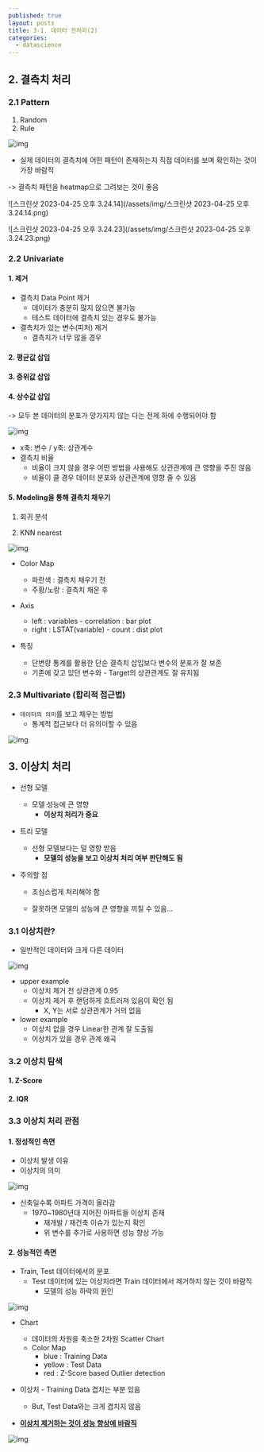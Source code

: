 ```yaml
---
published: true
layout: posts
title: 3-1. 데이터 전처리(2)
categories: 
  - datascience
---
```




## 2. 결측치 처리



### 2.1 Pattern



1. Random
2. Rule

![img](https://cphinf.pstatic.net/mooc/20220529_111/1653818130039URNuB_PNG/mceclip1.png)



- 실제 데이터의 결측치에 어떤 패턴이 존재하는지 직접 데이터를 보며 확인하는 것이 가장 바람직

	

-> 결측치 패턴을 heatmap으로 그려보는 것이 좋음

![스크린샷 2023-04-25 오후 3.24.14](/assets/img/스크린샷 2023-04-25 오후 3.24.14.png)

![스크린샷 2023-04-25 오후 3.24.23](/assets/img/스크린샷 2023-04-25 오후 3.24.23.png)



### 2.2 Univariate

#### 1. 제거

- 결측치 Data Point 제거
	- 데이터가 충분히 많지 않으면 불가능
	- 테스트 데이터에 결측치 있는 경우도 불가능
- 결측치가 있는 변수(피처) 제거
	- 결측치가 너무 많을 경우

#### 2. 평균값 삽입

#### 3. 중위값 삽입

#### 4. 상수값 삽입

-> 모두 본 데이터의 분포가 망가지지 않는 다는 전제 하에 수행되어야 함

![img](https://cphinf.pstatic.net/mooc/20220530_259/1653898817658NRceO_PNG/mceclip2.png)

- x축: 변수 / y축: 상관계수
- 결측치 비율
	- 비율이 크지 않을 경우 어떤 방법을 사용해도 상관관계에 큰 영향을 주진 않음
	- 비율이 클 경우 데이터 분포와 상관관계에 영향 줄 수 있음



#### 5. Modeling을 통해 결측치 채우기

1. 회귀 분석

2. KNN nearest

![img](https://cphinf.pstatic.net/mooc/20220530_30/1653899106136uBr7n_PNG/mceclip3.png)

- Color Map
	- 파란색 : 결측치 채우기 전
	- 주황/노랑 : 결측치 채운 후

- Axis
	- left : variables - correlation : bar plot
	- right : LSTAT(variable) - count : dist plot

- 특징
	- 단변량 통계를 활용한 단순 결측치 삽입보다 변수의 분포가 잘 보존
	- 기존에 갖고 있던 변수와 - Target의 상관관계도 잘 유지됨





### 2.3 Multivariate (합리적 접근법)

- `데이터의 의미`를 보고 채우는 방법
	- 통계적 접근보다 더 유의미할 수 있음

![img](https://cphinf.pstatic.net/mooc/20220530_165/1653899494642SMuWs_PNG/mceclip4.png)



## 3. 이상치 처리

- 선형 모델
	- 모델 성능에 큰 영향
		- **이상치 처리가 중요**
- 트리 모델
	- 선형 모델보다는 덜 영향 받음
		- **모델의 성능을 보고 이상치 처리 여부 판단해도 됨**



- 주의할 점

	- 조심스럽게 처리해야 함

	- 잘못하면 모델의 성능에 큰 영향을 끼칠 수 있음...



### 3.1 이상치란?

- 일반적인 데이터와 크게 다른 데이터

![img](https://cphinf.pstatic.net/mooc/20220530_149/1653899611891h261E_PNG/mceclip5.png)

- upper example
	- 이상치 제거 전 상관관계 0.95
	- 이상치 제거 후 랜덤하게 흐트러져 있음이 확인 됨
		- X, Y는 서로 상관관계가 거의 없음
- lower example
	- 이상치 없을 경우 Linear한 관계 잘 도출됨
	- 이상치가 있을 경우 관계 왜곡



### 3.2 이상치 탐색

#### 1. Z-Score

#### 2. IQR



### 3.3 이상치 처리 관점

#### 1. 정성적인 측면

- 이상치 발생 이유
- 이상치의 의미

![img](https://cphinf.pstatic.net/mooc/20220530_212/1653900274688Kl7bd_PNG/mceclip6.png)

- 신축일수록 아파트 가격이 올라감
	- 1970~1980년대 지어진 아파트들 이상치 존재
		- 재개발 / 재건축 이슈가 있는지 확인
		- 위 변수를 추가로 사용하면 성능 향상 가능



#### 2. 성능적인 측면

- Train, Test 데이터에서의 분포
	- Test 데이터에 있는 이상치라면 Train 데이터에서 제거하지 않는 것이 바람직
		- 모델의 성능 하락의 원인

![img](https://cphinf.pstatic.net/mooc/20220530_281/1653900945870qsqsx_PNG/mceclip0.png)

- Chart
	- 데이터의 차원을 축소한 2차원 Scatter Chart
	- Color Map
		- blue : Training Data
		- yellow : Test Data
		- red : Z-Score based Outlier detection
- 이상치 - Training Data 겹치는 부분 있음
	- But, Test Data와는 크게 겹치지 않음

- **<u>이상치 제거하는 것이 성능 향상에 바람직</u>**

![img](https://cphinf.pstatic.net/mooc/20220530_245/1653900954830fGGJn_PNG/mceclip1.png)
